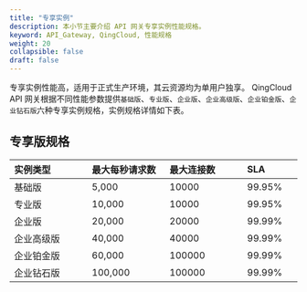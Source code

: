 ```yaml
---
title: "专享实例"
description: 本小节主要介绍 API 网关专享实例性能规格。 
keyword: API_Gateway, QingCloud, 性能规格
weight: 20
collapsible: false
draft: false
---
```


专享实例性能高，适用于正式生产环境，其云资源均为单用户独享。 QingCloud API 网关根据不同性能参数提供`基础版`、`专业版`、`企业版`、`企业高级版`、`企业铂金版`、`企业钻石版`六种专享实例规格，实例规格详情如下表。



## 专享版规格

| <span style="display:inline-block;width:120px">实例类型</span> | <span style="display:inline-block;width:120px">最大每秒请求数</span> | <span style="display:inline-block;width:120px">最大连接数</span> | <span style="display:inline-block;width:120px">SLA</span> |
| :----------------------------------------------------------- | :----------------------------------------------------------- | :----------------------------------------------------------- | :-------------------------------------------------------- |
| 基础版                                                       | 5,000                                                        | 10000                                                        | 99.95%                                                    |
| 专业版                                                       | 10,000                                                       | 10000                                                        | 99.95%                                                    |
| 企业版                                                       | 20,000                                                       | 20000                                                        | 99.99%                                                    |
| 企业高级版                                                   | 40,000                                                       | 40000                                                        | 99.99%                                                    |
| 企业铂金版                                                   | 60,000                                                       | 100000                                                       | 99.99%                                                    |
| 企业钻石版                                                   | 100,000                                                      | 100000                                                       | 99.99%                                                    |



